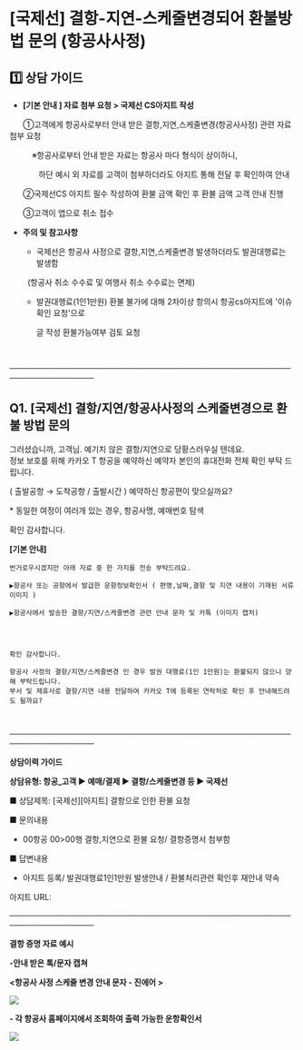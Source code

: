 # [국제선] 결항-지연-스케줄변경되어 환불방법 문의 (항공사사정)

**1️⃣ 상담 가이드**
--------------

* **[기본 안내 ] 자료 첨부 요청 > 국제선 CS아지트 작성**

      ①고객에게 항공사로부터 안내 받은 결항,지연,스케줄변경(항공사사정) 관련 자료 첨부 요청

          ※항공사로부터 안내 받은 자료는 항공사 마다 형식이 상이하니,

             하단 예시 외 자료를 고객이 첨부하더라도 아지트 통해 전달 후 확인하여 안내

      ②국제선CS 아지트 필수 작성하여 환불 금액 확인 후 환불 금액 고객 안내 진행

      ③고객이 앱으로 취소 접수

* **주의 및 참고사항**

  - 국제선은 항공사 사정으로 결항,지연,스케줄변경 발생하더라도 발권대행료는 발생함

    (항공사 취소 수수료 및 여행사 취소 수수료는 면제)

  - 발권대행료(1인1만원) 환불 불가에 대해 2차이상 항의시 항공cs아지트에 '이슈 확인 요청'으로

            글 작성 환불가능여부 검토 요청

         

─────────────────────────────────────────────────────────────────

**Q1. [국제선] 결항/지연/항공사사정의 스케줄변경으로 환불 방법 문의**
-------------------------------------------

그러셨습니까, 고객님. 예기치 않은 결항/지연으로 당황스러우실 텐데요.  
정보 보호를 위해 카카오 T 항공을 예약하신 예약자 본인의 휴대전화 전체 확인 부탁 드립니다.

( 출발공항 → 도착공항 / 출발시간 ) 예약하신 항공편이 맞으실까요?

\* 동일한 여정이 여러개 있는 경우, 항공사명, 예매번호 탐색

확인 감사합니다.

**[기본 안내]**

```
번거로우시겠지만 아래 자료 중 한 가지를 전송 부탁드려요.  
  
▶항공사 또는 공항에서 발급한 운항정보확인서 ( 편명,날짜,결항 및 지연 내용이 기재된 서류 이미지 )  
  
▶항공사에서 발송한 결항/지연/스케줄변경 관련 안내 문자 및 카톡 (이미지 캡처)  
  
  
  
  
확인 감사합니다.  
  
항공사 사정의 결항/지연/스케줄변경 인 경우 발권 대행료(1인 1만원)는 환불되지 않으니 양해 부탁드립니다.   
부서 및 제휴사로 결항/지연 내용 전달하여 카카오 T에 등록된 연락처로 확인 후 안내해드려도 될까요?  
  
  

```

─────────────────────────────────────────────────────────────────

**상담이력 가이드**

**상담유형: 항공\_고객 ▶ 예매/결제 ▶ 결항/스케줄변경 등 ▶ 국제선**

■ 상담제목: [국제선][아지트] 결항으로 인한 환불 요청 

■ 문의내용  
- 00항공 00>00행 결항,지연으로 환불 요청/ 결항증명서 첨부함 

■ 답변내용  
- 아지트 등록/ 발권대행료1인1만원 발생안내 / 환불처리관련 확인후 재안내 약속  

아지트 URL:

─────────────────────────────────────────────────────────────────

**결항 증명 자료 예시**

**-안내 받은 톡/문자 캡쳐**

**<항공사 사정 스케줄 변경 안내 문자 - 진에어 >**

**![](https://kakaomobilitysupport.zendesk.com/hc/article_attachments/34523992877337)**

**- 각 항공사 홈페이지에서 조회하여 출력 가능한 운항확인서**

**![](https://kakaomobilitysupport.zendesk.com/hc/article_attachments/34524005358489)**